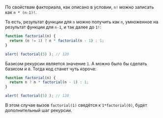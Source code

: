 По свойствам факториала, как описано в условии, `n!` можно записать как `n * (n-1)!`.

То есть, результат функции для `n` можно получить как `n`, умноженное на результат функции для `n-1`, и так далее до `1!`:

```js run
function factorial(n) {
  return (n != 1) ? n * factorial(n - 1) : 1;
}

alert( factorial(5) ); // 120
```

Базисом рекурсии является значение `1`. А можно было бы сделать базисом и `0`. Тогда код станет чуть короче:

```js run
function factorial(n) {
  return n ? n * factorial(n - 1) : 1;
}

alert( factorial(5) ); // 120
```

В этом случае вызов `factorial(1)` сведётся к `1*factorial(0)`, будет дополнительный шаг рекурсии.
